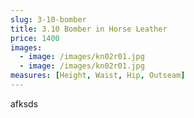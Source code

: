 ```yaml
---
slug: 3-10-bomber
title: 3.10 Bomber in Horse Leather
price: 1400
images:
  - image: /images/kn02r01.jpg
  - image: /images/kn02r01.jpg
measures: [Height, Waist, Hip, Outseam]
---
```

afksds